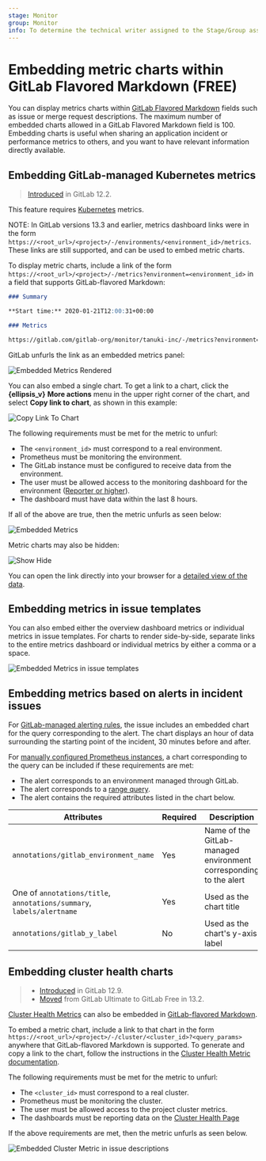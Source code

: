 ```yaml
---
stage: Monitor
group: Monitor
info: To determine the technical writer assigned to the Stage/Group associated with this page, see https://about.gitlab.com/handbook/engineering/ux/technical-writing/#assignments
---
```


# Embedding metric charts within GitLab Flavored Markdown **(FREE)**

You can display metrics charts within
[GitLab Flavored Markdown](../../user/markdown.md#gitlab-flavored-markdown)
fields such as issue or merge request descriptions. The maximum number of embedded
charts allowed in a GitLab Flavored Markdown field is 100.
Embedding charts is useful when sharing an application incident or performance
metrics to others, and you want to have relevant information directly available.

## Embedding GitLab-managed Kubernetes metrics

> [Introduced](https://gitlab.com/gitlab-org/gitlab-foss/-/merge_requests/29691) in GitLab 12.2.

This feature requires [Kubernetes](../../user/project/integrations/prometheus_library/kubernetes.md) metrics.

NOTE:
In GitLab versions 13.3 and earlier, metrics dashboard links were in the form
`https://<root_url>/<project>/-/environments/<environment_id>/metrics`. These links
are still supported, and can be used to embed metric charts.

To display metric charts, include a link of the form
`https://<root_url>/<project>/-/metrics?environment=<environment_id>` in a field
that supports GitLab-flavored Markdown:

```markdown
### Summary

**Start time:** 2020-01-21T12:00:31+00:00

### Metrics

https://gitlab.com/gitlab-org/monitor/tanuki-inc/-/metrics?environment=1118134
```

GitLab unfurls the link as an embedded metrics panel:

![Embedded Metrics Rendered](img/embedded_metrics_rendered_v13_4.png)

You can also embed a single chart. To get a link to a chart, click the
**{ellipsis_v}** **More actions** menu in the upper right corner of the chart,
and select **Copy link to chart**, as shown in this example:

![Copy Link To Chart](img/copy_link_to_chart_v12_10.png)

The following requirements must be met for the metric to unfurl:

- The `<environment_id>` must correspond to a real environment.
- Prometheus must be monitoring the environment.
- The GitLab instance must be configured to receive data from the environment.
- The user must be allowed access to the monitoring dashboard for the environment ([Reporter or higher](../../user/permissions.md)).
- The dashboard must have data within the last 8 hours.

 If all of the above are true, then the metric unfurls as seen below:

![Embedded Metrics](img/view_embedded_metrics_v12_10.png)

Metric charts may also be hidden:

![Show Hide](img/hide_embedded_metrics_v12_10.png)

You can open the link directly into your browser for a
[detailed view of the data](dashboards/index.md#chart-context-menu).

## Embedding metrics in issue templates

You can also embed either the overview dashboard metrics or individual metrics in
issue templates. For charts to render side-by-side, separate links to the entire metrics
dashboard or individual metrics by either a comma or a space.

![Embedded Metrics in issue templates](img/embed_metrics_issue_template.png)

## Embedding metrics based on alerts in incident issues

For [GitLab-managed alerting rules](alerts.md), the issue includes an embedded
chart for the query corresponding to the alert. The chart displays an hour of data
surrounding the starting point of the incident, 30 minutes before and after.

For [manually configured Prometheus instances](../../user/project/integrations/prometheus.md#manual-configuration-of-prometheus),
a chart corresponding to the query can be included if these requirements are met:

- The alert corresponds to an environment managed through GitLab.
- The alert corresponds to a [range query](https://prometheus.io/docs/prometheus/latest/querying/api/#range-queries).
- The alert contains the required attributes listed in the chart below.

| Attributes | Required | Description |
| ---------- | -------- | ----------- |
| `annotations/gitlab_environment_name` | Yes | Name of the GitLab-managed environment corresponding to the alert |
| One of `annotations/title`, `annotations/summary`, `labels/alertname` | Yes | Used as the chart title |
| `annotations/gitlab_y_label` | No | Used as the chart's y-axis label |

## Embedding cluster health charts

> - [Introduced](https://gitlab.com/gitlab-org/gitlab/-/issues/40997) in GitLab 12.9.
> - [Moved](https://gitlab.com/gitlab-org/gitlab/-/issues/208224) from GitLab Ultimate to GitLab Free in 13.2.

[Cluster Health Metrics](../../user/infrastructure/clusters/manage/clusters_health.md)
can also be embedded in [GitLab-flavored Markdown](../../user/markdown.md).

To embed a metric chart, include a link to that chart in the form
`https://<root_url>/<project>/-/cluster/<cluster_id>?<query_params>` anywhere that
GitLab-flavored Markdown is supported. To generate and copy a link to the chart,
follow the instructions in the
[Cluster Health Metric documentation](../../user/infrastructure/clusters/manage/clusters_health.md).

The following requirements must be met for the metric to unfurl:

- The `<cluster_id>` must correspond to a real cluster.
- Prometheus must be monitoring the cluster.
- The user must be allowed access to the project cluster metrics.
- The dashboards must be reporting data on the
  [Cluster Health Page](../../user/infrastructure/clusters/manage/clusters_health.md)

 If the above requirements are met, then the metric unfurls as seen below.

![Embedded Cluster Metric in issue descriptions](img/prometheus_cluster_health_embed_v12_9.png)
